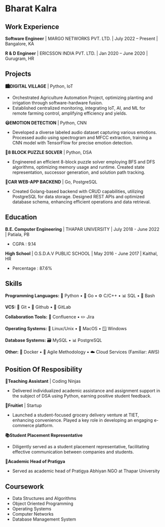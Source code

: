 # Bharat Kalra

## Work Experience

**Software Engineer** | MARGO NETWORKS PVT. LTD. | July 2022 – Present | Bangalore, KA

**R & D Engineer** | ERICSSON INDIA PVT. LTD. | Jan 2020 – June 2020 | Gurugram, HR

## Projects

**🏙️DIGITAL VILLAGE** | Python, IoT

- Orchestrated Agriculture Automation Project, optimizing planting and irrigation through software-hardware fusion.
- Established centralized monitoring, integrating IoT, AI, and ML for remote farming control, amplifying efficiency and yields.

**😃EMOTION DETECTION** | Python, CNN

- Developed a diverse labeled audio dataset capturing various emotions. Processed audio using spectrogram and MFCC extraction, training a CNN model with TensorFlow for precise emotion detection.

**🧩8 BLOCK PUZZLE SOLVER** | Python, DSA

- Engineered an efficient 8-block puzzle solver employing BFS and DFS algorithms, optimizing memory usage and runtime. Created state representation, successor generation, and solution path tracking.

**🚗CAR WEB-APP BACKEND** | Go, PostgreSQL

- Created Golang-based backend with CRUD capabilities, utilizing PostgreSQL for data storage. Designed REST APIs and optimized database schema, enhancing efficient operations and data retrieval.

## Education

**B.E. Computer Engineering** | THAPAR UNIVERSITY | July 2018 - June 2022 | Patiala, PB
- CGPA : 9.14

**High School** | O.S.D.A.V PUBLIC SCHOOL | May 2016 - June 2017 | Kaithal, HR
- Percentage : 87.6%

## Skills

**Programming Languages:**
🐍 Python • 🔵 Go • ⚙️ C/C++ • 📊 SQL • 📜 Bash

**VCS:**
📜 Git • 🐙 Github • 🦊 GitLab

**Collaboration Tools:**
📝 Confluence • ✏️ Jira

**Operating Systems:**
🐧 Linux/Unix •  MacOS • 🪟 Windows

**Database Systems:**
🗃️ MySQL • 📊 PostgreSQL

**Other:**
🐳 Docker • 🏃 Agile Methodology • ☁️ Cloud Services (Familiar: AWS)

## Position Of Resposibility

**🎩Teaching Assistant** | Coding Ninjas
- Delivered individualized academic assistance and assignment support in the subject of DSA using Python, earning positive student feedback.

**🛒Fruitiet** | Startup
- Launched a student-focused grocery delivery venture at TIET, enhancing convenience. Played a key role in developing an engaging e-commerce platform.

**📚Student Placement Representative**
- Diligently served as a student placement representative, facilitating effective communication between companies and students.

**🌟Academic Head of Pratigya**
- Served as academic head of Pratigya Abhiyan NGO at Thapar University

## Coursework

- Data Structures and Algorithms
- Object Oriented Programming
- Operating Systems
- Computer Networks
- Database Management System

<!--
**bharatkalra244/bharatkalra244** is a ✨ _special_ ✨ repository because its `README.md` (this file) appears on your GitHub profile.

Here are some ideas to get you started:

- 🔭 I’m currently working on ...
- 🌱 I’m currently learning ...
- 👯 I’m looking to collaborate on ...
- 🤔 I’m looking for help with ...
- 💬 Ask me about ...
- 📫 How to reach me: ...
- 😄 Pronouns: ...
- ⚡ Fun fact: ...
-->
